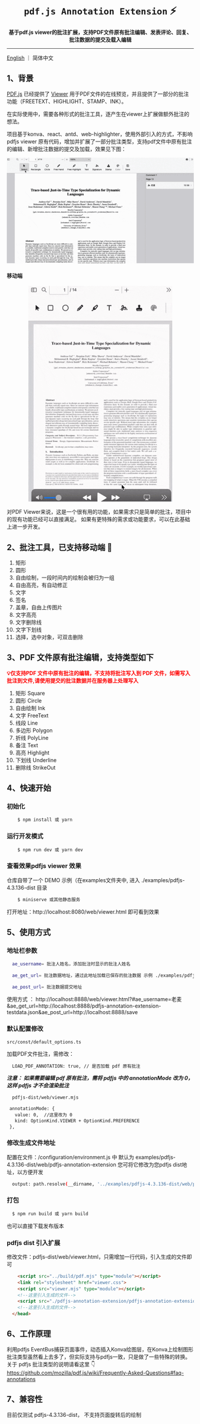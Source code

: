 <div>
    <h1 align="center"><code>pdf.js Annotation Extension</code> ⚡️ </h1>
    <p align="center">
        <strong>基于pdf.js viewer的批注扩展，支持PDF文件原有批注编辑、发表评论、回复、批注数据的提交及载入编辑</strong>
    </p>
</div>

---

[English](./README.md) ｜ 简体中文

## 1、背景

[PDF.js](https://mozilla.github.io/pdf.js/) 已经提供了 [Viewer](https://mozilla.github.io/pdf.js/web/viewer.html) 用于PDF文件的在线预览，并且提供了一部分的批注功能（FREETEXT、HIGHLIGHT、STAMP、INK）。

在实际使用中，需要各种形式的批注工具，逐产生在viewer上扩展做额外批注的想法。

项目基于konva、react、antd、web-highlighter，使用外部引入的方式，不影响 pdfjs viewer 原有代码，增加并扩展了一部分批注类型，支持pdf文件中原有批注的编辑、新增批注数据的提交及加载，效果见下图：

<div align="center">
  <img src="/examples/demo.gif" alt="demo" />
</div>

#### 移动端

<div align="center">
  <img src="/examples/mobile.gif" alt="demo" />
</div>

对PDF Viewer来说，这是一个很有用的功能，如果需求只是简单的批注，项目中的现有功能已经可以直接满足。
如果有更特殊的需求或功能要求，可以在此基础上进一步开发。

## 2、批注工具，已支持移动端 📱

1. 矩形
2. 圆形
3. 自由绘制，一段时间内的绘制会被归为一组
4. 自由高亮，有自动修正
5. 文字
6. 签名
7. 盖章，自由上传图片
8. 文字高亮
9. 文字删除线
10. 文字下划线
11. 选择，选中对象，可双击删除

## 3、PDF 文件原有批注编辑，支持类型如下

<strong style="color:red">💡仅支持PDF 文件中原有批注的编辑，不支持将批注写入到 PDF 文件，如需写入批注到文件,请使用提交的批注数据并在服务器上处理写入</strong>

1. 矩形 Square
2. 圆形 Circle
3. 自由绘制 Ink
4. 文字 FreeText
5. 线段 Line
6. 多边形 Polygon
7. 折线 PolyLine
8. 备注 Text
9. 高亮 Highlight
10. 下划线 Underline
11. 删除线 StrikeOut

## 4、快速开始

### 初始化

```bash
    $ npm install 或 yarn
```

### 运行开发模式

```bash
    $ npm run dev 或 yarn dev
```

### 查看效果pdfjs viewer 效果

仓库自带了一个 DEMO 示例（在examples文件夹中, 进入 ./examples/pdfjs-4.3.136-dist 目录

```bash
    $ miniserve 或其他静态服务
```

打开地址：http://localhost:8080/web/viewer.html 即可看到效果

## 5、使用方式

### 地址栏参数
```bash
  ae_username= 批注人姓名，添加批注时显示的批注人姓名
```
```bash
  ae_get_url= 批注数据地址，通过此地址加载已保存的批注数据 示例 ./examples/pdfjs-4.3.136-dist/web/pdfjs-annotation-extension-testdata.json
```
```bash
  ae_post_url= 批注数据提交地址
```
使用方式 ： http://localhost:8888/web/viewer.html?#ae_username=老麦&ae_get_url=http://localhost:8888/pdfjs-annotation-extension-testdata.json&ae_post_url=http://localhost:8888/save

### 默认配置修改

 ```
 src/const/default_options.ts
 ```

 加载PDF文件批注，需修改：
 ```
   LOAD_PDF_ANNOTATION: true, // 是否加载 pdf 原有批注 
 ```
 ***注意： 如果需要编辑 pdf 原有批注，需将 pdfjs 中的 annotationMode 改为 0，这样 pdfjs 才不会渲染批注***
```
  pdfjs-dist/web/viewer.mjs
 ```

 ```
  annotationMode: {
    value: 0,  //这里改为 0
    kind: OptionKind.VIEWER + OptionKind.PREFERENCE
  },
 ```
### 修改生成文件地址

   配置在文件：/configuration/environment.js 中
   默认为 examples/pdfjs-4.3.136-dist/web/pdfjs-annotation-extension
   您可将它修改为您pdfjs dist地址，以方便开发

```bash
  output: path.resolve(__dirname, '../examples/pdfjs-4.3.136-dist/web/pdfjs-annotation-extension'),
```

### 打包

```bash
  $ npm run build 或 yarn build
```

也可以直接下载发布版本

### pdfjs dist 引入扩展

修改文件：pdfjs-dist/web/viewer.html，只需增加一行代码，引入生成的文件即可

```html
    <script src="../build/pdf.mjs" type="module"></script>
    <link rel="stylesheet" href="viewer.css">
    <script src="viewer.mjs" type="module"></script>
    <!--这里引入生成的文件-->
    <script src="./pdfjs-annotation-extension/pdfjs-annotation-extension.js" type="module"></script>
    <!--这里引入生成的文件-->
  </head>
```

## 6、工作原理

利用pdfjs EventBus捕获页面事件，动态插入Konva绘图层，在Konva上绘制图形
批注类型虽然看上去多了，但实际支持与pdfjs一致，只是做了一些特殊的转换。
关于 pdfjs 批注类型的说明请看这里 👇
 https://github.com/mozilla/pdf.js/wiki/Frequently-Asked-Questions#faq-annotations

## 7、兼容性

 目前仅测试 pdfjs-4.3.136-dist， 不支持页面旋转后的绘制
